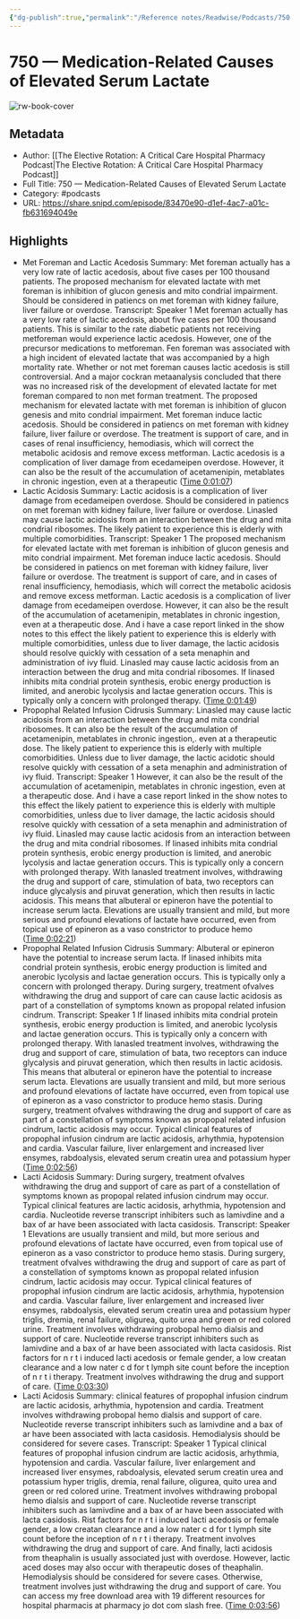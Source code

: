 ```yaml
---
{"dg-publish":true,"permalink":"/Reference notes/Readwise/Podcasts/750 —  Medication-Related Causes of Elevated Serum Lactate/"}
---
```


# 750 —  Medication-Related Causes of Elevated Serum Lactate

![rw-book-cover](https://readwise-assets.s3.amazonaws.com/static/images/article1.be68295a7e40.png)

## Metadata
- Author: [[The Elective Rotation: A Critical Care Hospital Pharmacy Podcast\|The Elective Rotation: A Critical Care Hospital Pharmacy Podcast]]
- Full Title: 750 —  Medication-Related Causes of Elevated Serum Lactate
- Category: #podcasts
- URL: https://share.snipd.com/episode/83470e90-d1ef-4ac7-a01c-fb631694049e

## Highlights
- Met Foreman and Lactic Acedosis
  Summary:
  Met foreman actually has a very low rate of lactic acedosis, about five cases per 100 thousand patients. The proposed mechanism for elevated lactate with met foreman is inhibition of glucon genesis and mito condrial impairment. Should be considered in patiencs on met foreman with kidney failure, liver failure or overdose.
  Transcript:
  Speaker 1
  Met foreman actually has a very low rate of lactic acedosis, about five cases per 100 thousand patients. This is similar to the rate diabetic patients not receiving metforeman would experience lactic acedosis. However, one of the precursor medications to metforeman. Fen foreman was associated with a high incident of elevated lactate that was accompanied by a high mortality rate. Whether or not met foreman causes lactic acedosis is still controversial. And a major cockran metaanalysis concluded that there was no increased risk of the development of elevated lactate for met foreman compared to non met forman treatment. The proposed mechanism for elevated lactate with met foreman is inhibition of glucon genesis and mito condrial impairment. Met foreman induce lactic acedosis. Should be considered in patiencs on met foreman with kidney failure, liver failure or overdose. The treatment is support of care, and in cases of renal insufficiency, hemodiasis, which will correct the metabolic acidosis and remove excess metforman. Lactic acedosis is a complication of liver damage from ecedameipen overdose. However, it can also be the result of the accumulation of acetamenipin, metablates in chronic ingestion, even at a therapeutic ([Time 0:01:07](https://share.snipd.com/snip/b05220b8-da97-41a0-b00f-27c6e06e1491))
- Lactic Acidosis
  Summary:
  Lactic acidosis is a complication of liver damage from ecedameipen overdose. Should be considered in patiencs on met foreman with kidney failure, liver failure or overdose. Linasled may cause lactic acidosis from an interaction between the drug and mita condrial ribosomes. The likely patient to experience this is elderly with multiple comorbidities.
  Transcript:
  Speaker 1
  The proposed mechanism for elevated lactate with met foreman is inhibition of glucon genesis and mito condrial impairment. Met foreman induce lactic acedosis. Should be considered in patiencs on met foreman with kidney failure, liver failure or overdose. The treatment is support of care, and in cases of renal insufficiency, hemodiasis, which will correct the metabolic acidosis and remove excess metforman. Lactic acedosis is a complication of liver damage from ecedameipen overdose. However, it can also be the result of the accumulation of acetamenipin, metablates in chronic ingestion, even at a therapeutic dose. And i have a case report linked in the show notes to this effect the likely patient to experience this is elderly with multiple comorbidities, unless due to liver damage, the lactic acidosis should resolve quickly with cessation of a seta menaphin and administration of ivy fluid. Linasled may cause lactic acidosis from an interaction between the drug and mita condrial ribosomes. If linased inhibits mita condrial protein synthesis, erobic energy production is limited, and anerobic lycolysis and lactae generation occurs. This is typically only a concern with prolonged therapy. ([Time 0:01:49](https://share.snipd.com/snip/fcaed432-7a12-4b8e-8127-22e27198648f))
- Propophal Related Infusion Cidrusis
  Summary:
  Linasled may cause lactic acidosis from an interaction between the drug and mita condrial ribosomes. It can also be the result of the accumulation of acetamenipin, metablates in chronic ingestion,. even at a therapeutic dose. The likely patient to experience this is elderly with multiple comorbidities. Unless due to liver damage, the lactic acidotic should resolve quickly with cessation of a seta menaphin and administration of ivy fluid.
  Transcript:
  Speaker 1
  However, it can also be the result of the accumulation of acetamenipin, metablates in chronic ingestion, even at a therapeutic dose. And i have a case report linked in the show notes to this effect the likely patient to experience this is elderly with multiple comorbidities, unless due to liver damage, the lactic acidosis should resolve quickly with cessation of a seta menaphin and administration of ivy fluid. Linasled may cause lactic acidosis from an interaction between the drug and mita condrial ribosomes. If linased inhibits mita condrial protein synthesis, erobic energy production is limited, and anerobic lycolysis and lactae generation occurs. This is typically only a concern with prolonged therapy. With lanasled treatment involves, withdrawing the drug and support of care, stimulation of bata, two receptors can induce glycalysis and piruvat generation, which then results in lactic acidosis. This means that albuteral or epineron have the potential to increase serum lacta. Elevations are usually transient and mild, but more serious and profound elevations of lactate have occurred, even from topical use of epineron as a vaso constrictor to produce hemo ([Time 0:02:21](https://share.snipd.com/snip/bbd27f2d-32db-47a5-9a7e-b79d25f9380f))
- Propophal Related Infusion Cidrusis
  Summary:
  Albuteral or epineron have the potential to increase serum lacta. If linased inhibits mita condrial protein synthesis, erobic energy production is limited and anerobic lycolysis and lactae generation occurs. This is typically only a concern with prolonged therapy. During surgery, treatment ofvalves withdrawing the drug and support of care can cause lactic acidosis as part of a constellation of symptoms known as propopal related infusion cindrum.
  Transcript:
  Speaker 1
  If linased inhibits mita condrial protein synthesis, erobic energy production is limited, and anerobic lycolysis and lactae generation occurs. This is typically only a concern with prolonged therapy. With lanasled treatment involves, withdrawing the drug and support of care, stimulation of bata, two receptors can induce glycalysis and piruvat generation, which then results in lactic acidosis. This means that albuteral or epineron have the potential to increase serum lacta. Elevations are usually transient and mild, but more serious and profound elevations of lactate have occurred, even from topical use of epineron as a vaso constrictor to produce hemo stasis. During surgery, treatment ofvalves withdrawing the drug and support of care as part of a constellation of symptoms known as propopal related infusion cindrum, lactic acidosis may occur. Typical clinical features of propophal infusion cindrum are lactic acidosis, arhythmia, hypotension and cardia. Vascular failure, liver enlargement and increased liver ensymes, rabdoalysis, elevated serum creatin urea and potassium hyper ([Time 0:02:56](https://share.snipd.com/snip/a24af59f-feb4-4ebf-b997-393244f29fc1))
- Lacti Acidosis
  Summary:
  During surgery, treatment ofvalves withdrawing the drug and support of care as part of a constellation of symptoms known as propopal related infusion cindrum may occur. Typical clinical features are lactic acidosis, arhythmia, hypotension and cardia. Nucleotide reverse transcript inhibiters such as lamivdine and a bax of ar have been associated with lacta casidosis.
  Transcript:
  Speaker 1
  Elevations are usually transient and mild, but more serious and profound elevations of lactate have occurred, even from topical use of epineron as a vaso constrictor to produce hemo stasis. During surgery, treatment ofvalves withdrawing the drug and support of care as part of a constellation of symptoms known as propopal related infusion cindrum, lactic acidosis may occur. Typical clinical features of propophal infusion cindrum are lactic acidosis, arhythmia, hypotension and cardia. Vascular failure, liver enlargement and increased liver ensymes, rabdoalysis, elevated serum creatin urea and potassium hyper triglis, dremia, renal failure, oligurea, quito urea and green or red colored urine. Treatment involves withdrawing probopal hemo dialsis and support of care. Nucleotide reverse transcript inhibiters such as lamivdine and a bax of ar have been associated with lacta casidosis. Rist factors for n r t i induced lacti acedosis or female gender, a low creatan clearance and a low nater c d for t lymph site count before the inception of n r t i therapy. Treatment involves withdrawing the drug and support of care. ([Time 0:03:30](https://share.snipd.com/snip/b94426af-edbe-4288-a58f-198771d406c2))
- Lacti Acidosis
  Summary:
  clinical features of propophal infusion cindrum are lactic acidosis, arhythmia, hypotension and cardia. Treatment involves withdrawing probopal hemo dialsis and support of care. Nucleotide reverse transcript inhibiters such as lamivdine and a bax of ar have been associated with lacta casidosis. Hemodialysis should be considered for severe cases.
  Transcript:
  Speaker 1
  Typical clinical features of propophal infusion cindrum are lactic acidosis, arhythmia, hypotension and cardia. Vascular failure, liver enlargement and increased liver ensymes, rabdoalysis, elevated serum creatin urea and potassium hyper triglis, dremia, renal failure, oligurea, quito urea and green or red colored urine. Treatment involves withdrawing probopal hemo dialsis and support of care. Nucleotide reverse transcript inhibiters such as lamivdine and a bax of ar have been associated with lacta casidosis. Rist factors for n r t i induced lacti acedosis or female gender, a low creatan clearance and a low nater c d for t lymph site count before the inception of n r t i therapy. Treatment involves withdrawing the drug and support of care. And finally, lacti acidosis from theaphalin is usually associated just with overdose. However, lactic aced doses may also occur with therapeutic doses of theaphalin. Hemodialysis should be considered for severe cases. Otherwise, treatment involves just withdrawing the drug and support of care. You can access my free download area with 19 different resources for hospital pharmacis at pharmacy jo dot com slash free. ([Time 0:03:56](https://share.snipd.com/snip/ad47ba29-557d-452e-9886-6e97b1ecf596))
